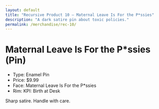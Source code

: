 ```yaml
---
layout: default
title: "Recursive Product 10 — Maternal Leave Is For the P*ssies"
description: "A dark satire pin about toxic policies."
permalink: /merchandise/rec-10/
---
```


# Maternal Leave Is For the P*ssies (Pin)

- Type: Enamel Pin
- Price: $9.99
- Face: Maternal Leave Is For the P*ssies
- Rim: KPI: Birth at Desk

Sharp satire. Handle with care.
